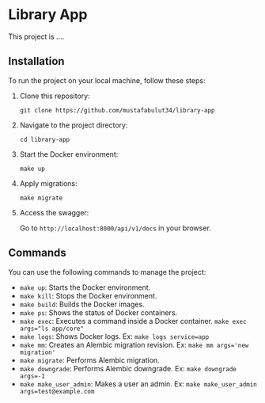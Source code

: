 # Library App

This project is ....

## Installation

To run the project on your local machine, follow these steps:

1. Clone this repository:

    ```
    git clone https://github.com/mustafabulut34/library-app
    ```

2. Navigate to the project directory:

    ```
    cd library-app
    ```

3. Start the Docker environment:

    ```
    make up
    ```
4. Apply migrations:

    ```
    make migrate
    ```
   
5. Access the swagger:

   Go to `http://localhost:8000/api/v1/docs` in your browser.

## Commands

You can use the following commands to manage the project:

- `make up`: Starts the Docker environment.
- `make kill`: Stops the Docker environment.
- `make build`: Builds the Docker images.
- `make ps`: Shows the status of Docker containers.
- `make exec`: Executes a command inside a Docker container. `make exec args="ls app/core"`
- `make logs`: Shows Docker logs. Ex: `make logs service=app`
- `make mm`: Creates an Alembic migration revision. Ex: `make mm args='new migration'`
- `make migrate`: Performs Alembic migration.
- `make downgrade`: Performs Alembic downgrade. Ex: `make downgrade args=-1`
- `make make_user_admin`: Makes a user an admin. Ex: `make make_user_admin args=test@example.com`
